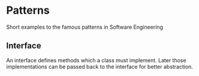# Patterns
Short examples to the famous patterns in Software Engineering

## Interface
An interface defines methods which a class must implement. Later those implementations can be passed back to the interface for better abstraction.
